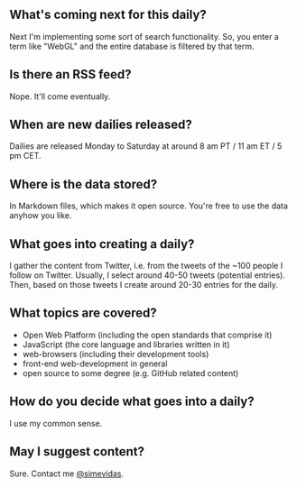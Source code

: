 ## What's coming next for this daily?

Next I'm implementing some sort of search functionality. So, you enter a term like "WebGL" and the entire database is filtered by that term.

## Is there an RSS feed?

Nope. It'll come eventually.

## When are new dailies released?

Dailies are released Monday to Saturday at around 8 am PT / 11 am ET / 5 pm CET.

## Where is the data stored?

In Markdown files, which makes it open source. You're free to use the data anyhow you like.

## What goes into creating a daily?

I gather the content from Twitter, i.e. from the tweets of the ~100 people I follow on Twitter. Usually, I select around 40-50 tweets (potential entries). Then, based on those tweets I create around 20-30 entries for the daily.

## What topics are covered?

 - Open Web Platform (including the open standards that comprise it)
 - JavaScript (the core language and libraries written in it)
 - web-browsers (including their development tools)
 - front-end web-development in general
 - open source to some degree (e.g. GitHub related content)

## How do you decide what goes into a daily?

I use my common sense.

## May I suggest content?

Sure. Contact me [@simevidas](http://twitter.com/simevidas).
